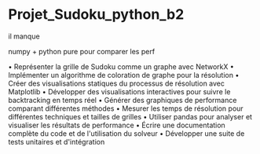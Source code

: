 # Projet_Sudoku_python_b2


il manque 


numpy + python pure pour comparer les perf

• Représenter la grille de Sudoku comme un graphe avec NetworkX
• Implémenter un algorithme de coloration de graphe pour la résolution
• Créer des visualisations statiques du processus de résolution avec Matplotlib
• Développer des visualisations interactives pour suivre le backtracking en temps réel
• Générer des graphiques de performance comparant différentes méthodes
• Mesurer les temps de résolution pour différentes techniques et tailles de grilles
• Utiliser pandas pour analyser et visualiser les résultats de performance
• Écrire une documentation complète du code et de l'utilisation du solveur
• Développer une suite de tests unitaires et d'intégration